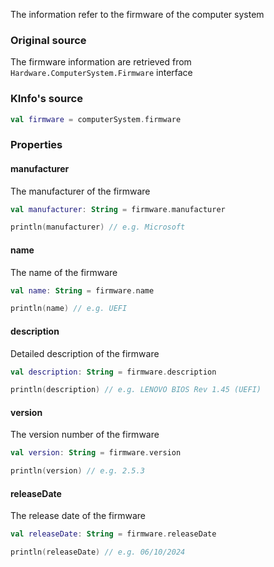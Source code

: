 The information refer to the firmware of the computer system

### Original source

The firmware information are retrieved from `Hardware.ComputerSystem.Firmware` interface

### KInfo's source

```kotlin
val firmware = computerSystem.firmware
```

### Properties

#### manufacturer

The manufacturer of the firmware

```kotlin
val manufacturer: String = firmware.manufacturer

println(manufacturer) // e.g. Microsoft
```

#### name

The name of the firmware

```kotlin
val name: String = firmware.name

println(name) // e.g. UEFI
```

#### description

Detailed description of the firmware

```kotlin
val description: String = firmware.description

println(description) // e.g. LENOVO BIOS Rev 1.45 (UEFI)
```

#### version

The version number of the firmware

```kotlin
val version: String = firmware.version

println(version) // e.g. 2.5.3
```

#### releaseDate

The release date of the firmware

```kotlin
val releaseDate: String = firmware.releaseDate

println(releaseDate) // e.g. 06/10/2024
```